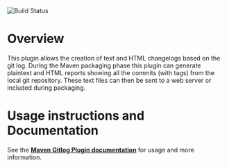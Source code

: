 ![Build Status](https://travis-ci.org/danielflower/maven-gitlog-plugin.png?branch=master)

Overview
========

This plugin allows the creation of text and HTML changelogs based on the git log. During the Maven packaging
phase this plugin can generate plaintext and HTML reports showing all the commits (with tags) from the local git
repository.  These text files can then be sent to a web server or included during packaging.

Usage instructions and Documentation
====================================

See the **[Maven Gitlog Plugin documentation](http://danielflower.github.io/maven-gitlog-plugin/)** for usage and more information.
